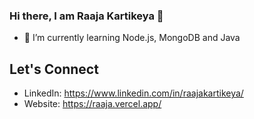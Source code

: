 ### Hi there, I am Raaja Kartikeya 👋

- 🌱 I’m currently learning Node.js, MongoDB and Java

## Let's Connect
- LinkedIn: https://www.linkedin.com/in/raajakartikeya/
- Website: https://raaja.vercel.app/


